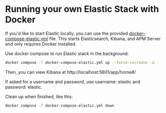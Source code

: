 # Running your own Elastic Stack with Docker

If you'd like to start Elastic locally, you can use the provided
[docker-compose-elastic.yml](docker-compose-elastic.yml) file. This starts
Elasticsearch, Kibana, and APM Server and only requires Docker installed.

Use docker compose to run Elastic stack in the background:

```bash
docker compose -f docker-compose-elastic.yml up --force-recreate -d
```

Then, you can view Kibana at http://localhost:5601/app/home#/

If asked for a username and password, use username: elastic and password: elastic.

Clean up when finished, like this:

```bash
docker compose -f docker-compose-elastic.yml down
```
